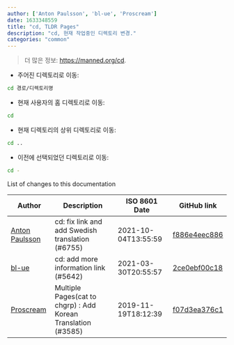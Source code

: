 ```yaml
---
author: ['Anton Paulsson', 'bl-ue', 'Proscream']
date: 1633348559
title: "cd, TLDR Pages"
description: "cd, 현재 작업중인 디렉토리 변경."
categories: "common"
---
```

> 더 많은 정보: <https://manned.org/cd>.

- 주어진 디렉토리로 이동:

```bash
cd 경로/디렉토리명
```

- 현재 사용자의 홈 디렉토리로 이동:

```bash
cd
```

- 현재 디렉토리의 상위 디렉토리로 이동:

```bash
cd ..
```

- 이전에 선택되었던 디렉토리로 이동:

```bash
cd -
```
List of changes to this documentation


Author | Description | ISO 8601 Date | GitHub link
------|-----|-----|-----
[Anton Paulsson](mailto:Anton.Zichi@gmail.com) | cd: fix link and add Swedish translation (#6755) | 2021-10-04T13:55:59 | [f886e4eec886](https://github.com/tldr-pages/tldr/commit/f886e4eec886de4af7978b503ba85d4a40585814)
[bl-ue](mailto:54780737+bl-ue@users.noreply.github.com) | cd: add more information link (#5642) | 2021-03-30T20:55:57 | [2ce0ebf00c18](https://github.com/tldr-pages/tldr/commit/2ce0ebf00c18070cca3f70a710ea991f258970ef)
[Proscream](mailto:proscream@naver.com) | Multiple Pages(cat to chgrp) : Add Korean Translation (#3585) | 2019-11-19T18:12:39 | [f07d3ea376c1](https://github.com/tldr-pages/tldr/commit/f07d3ea376c17a5b3483e8aad4f5f370eda64d0a)

